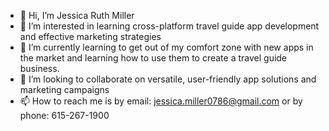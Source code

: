 - 👋 Hi, I’m Jessica Ruth Miller
- 👀 I’m interested in learning cross-platform travel guide app development and effective marketing strategies
- 🌱 I’m currently learning to get out of my comfort zone with new apps in the market and learning how to use them to create a travel guide business.
- 💞️ I’m looking to collaborate on versatile, user-friendly app solutions and marketing campaigns
- 📫 How to reach me is by email: jessica.miller0786@gmail.com or by phone: 615-267-1900

<!---
itsmejeska/itsmejeska is a ✨ special ✨ repository because its `README.md` (this file) appears on your GitHub profile.
You can click the Preview link to take a look at your changes.
--->
